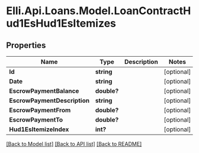 # Elli.Api.Loans.Model.LoanContractHud1EsHud1EsItemizes
## Properties

Name | Type | Description | Notes
------------ | ------------- | ------------- | -------------
**Id** | **string** |  | [optional] 
**Date** | **string** |  | [optional] 
**EscrowPaymentBalance** | **double?** |  | [optional] 
**EscrowPaymentDescription** | **string** |  | [optional] 
**EscrowPaymentFrom** | **double?** |  | [optional] 
**EscrowPaymentTo** | **double?** |  | [optional] 
**Hud1EsItemizeIndex** | **int?** |  | [optional] 

[[Back to Model list]](../README.md#documentation-for-models) [[Back to API list]](../README.md#documentation-for-api-endpoints) [[Back to README]](../README.md)

